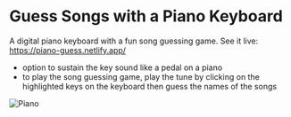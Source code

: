# Guess Songs with a Piano Keyboard
A digital piano keyboard with a fun song guessing game.
See it live: https://piano-guess.netlify.app/
- option to sustain the key sound like a pedal on a piano
- to play the song guessing game, play the tune by clicking on the highlighted keys on the keyboard then guess the names of the songs

![Piano](https://user-images.githubusercontent.com/77321721/189485557-44527712-bb2e-4bd7-862e-9f80b30b0be5.png)
